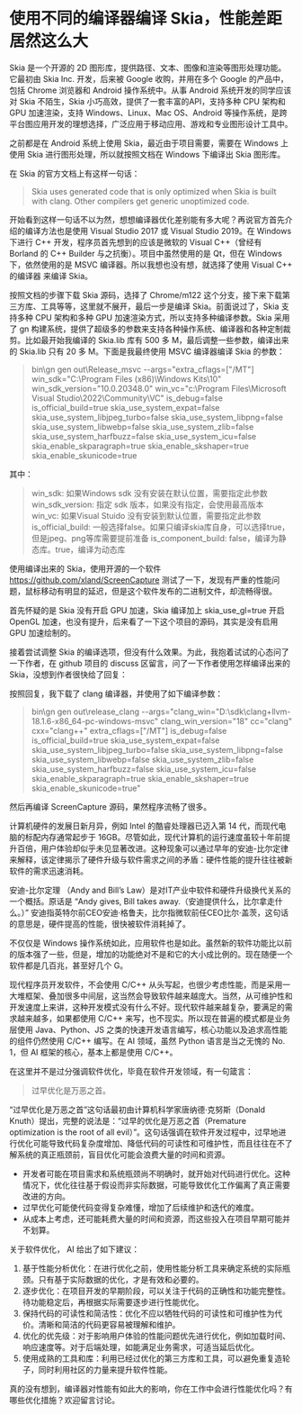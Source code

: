 # 使用不同的编译器编译 Skia，性能差距居然这么大

Skia 是一个开源的 2D 图形库，提供路径、文本、图像和渲染等图形处理功能。它最初由 Skia Inc. 开发，后来被 Google 收购，并用在多个 Google 的产品中，包括 Chrome 浏览器和 Android 操作系统中。从事 Android 系统开发的同学应该对 Skia 不陌生，Skia 小巧高效，提供了一套丰富的API，支持多种 CPU 架构和 GPU 加速渲染，支持 Windows、Linux、Mac OS、Android 等操作系统，是跨平台图应用开发的理想选择，广泛应用于移动应用、游戏和专业图形设计工具中。

之前都是在 Android 系统上使用 Skia，最近由于项目需要，需要在 Windows 上使用 Skia 进行图形处理，所以就按照文档在 Windows 下编译出 Skia 图形库。

在 Skia 的官方文档上有这样一句话：

> Skia uses generated code that is only optimized when Skia is built with clang. Other compilers get generic unoptimized code.

开始看到这样一句话不以为然，想想编译器优化差别能有多大呢？再说官方首先介绍的编译方法也是使用 Visual Studio 2017 或 Visual Studio 2019。在 Windows 下进行 C++ 开发，程序员首先想到的应该是微软的 Visual C++（曾经有 Borland 的 C++ Builder 与之抗衡）。项目中虽然使用的是 Qt，但在 Windows 下，依然使用的是 MSVC 编译器。所以我想也没有想，就选择了使用 Visual C++ 的编译器 来编译 Skia。

按照文档的步骤下载 Skia 源码，选择了 Chrome/m122 这个分支，接下来下载第三方库、工具等等，这里就不展开，最后一步是编译 Skia。前面说过了，Skia 支持多种 CPU 架构和多种 GPU 加速渲染方式，所以支持多种编译参数。Skia 采用了 gn 构建系统，提供了超级多的参数来支持各种操作系统、编译器和各种定制裁剪。比如最开始我编译的 Skia.lib 库有 500 多 M，最后调整一些参数，编译出来的 Skia.lib 只有 20 多 M。下面是我最终使用 MSVC 编译器编译 Skia 的参数：

> bin\gn gen out\Release_msvc --args="extra_cflags=[\"/MT\"] win_sdk=\"C:\\Program Files (x86)\\Windows Kits\\10\" win_sdk_version=\"10.0.20348.0\" win_vc=\"c:\\Program Files\\Microsoft Visual Studio\\2022\\Community\\VC\" is_debug=false is_official_build=true skia_use_system_expat=false skia_use_system_libjpeg_turbo=false skia_use_system_libpng=false skia_use_system_libwebp=false skia_use_system_zlib=false skia_use_system_harfbuzz=false skia_use_system_icu=false skia_enable_skparagraph=true skia_enable_skshaper=true skia_enable_skunicode=true

其中：

> win_sdk: 如果Windows sdk 没有安装在默认位置，需要指定此参数
> win_sdk_version: 指定 sdk 版本，如果没有指定，会使用最高版本
> win_vc: 如果Visual Stuido 没有安装到默认位置，需要指定此参数
> is_official_build: 一般选择false。如果只编译skia库自身，可以选择true，但是jpeg、png等库需要提前准备
> is_component_build: false，编译为静态库。true，编译为动态库

使用编译出来的 Skia，使用开源的一个软件 https://github.com/xland/ScreenCapture 测试了一下，发现有严重的性能问题，鼠标移动有明显的延迟，但是这个软件发布的二进制文件，却流畅得很。

首先怀疑的是 Skia 没有开启 GPU 加速，Skia 编译加上 skia_use_gl=true 开启 OpenGL 加速，也没有提升，后来看了一下这个项目的源码，其实是没有启用 GPU 加速绘制的。

接着尝试调整 Skia 的编译选项，但没有什么效果。为此，我抱着试试的心态问了一下作者，在 github 项目的 discuss 区留言，问了一下作者使用怎样编译出来的 Skia，没想到作者很快给了回复：

按照回复，我下载了 clang 编译器，并使用了如下编译参数：

> bin\gn gen out\release_clang --args="clang_win=\"D:\\sdk\\clang+llvm-18.1.6-x86_64-pc-windows-msvc\" clang_win_version=\"18\" cc=\"clang\" cxx=\"clang++\" extra_cflags=[\"/MT\"] is_debug=false is_official_build=true skia_use_system_expat=false skia_use_system_libjpeg_turbo=false skia_use_system_libpng=false skia_use_system_libwebp=false skia_use_system_zlib=false skia_use_system_harfbuzz=false skia_use_system_icu=false skia_enable_skparagraph=true skia_enable_skshaper=true skia_enable_skunicode=true"

然后再编译 ScreenCapture 源码，果然程序流畅了很多。

计算机硬件的发展日新月异，例如 Intel 的酷睿处理器已迈入第 14 代，而现代电脑的标配内存通常起步于 16GB。尽管如此，现代计算机的运行速度虽较十年前提升百倍，用户体验却似乎未见显著改进。这种现象可以通过早年的安迪-比尔定律来解释，该定律揭示了硬件升级与软件需求之间的矛盾：硬件性能的提升往往被新软件的需求迅速消耗。

安迪-比尔定理 （Andy and Bill’s Law）是对IT产业中软件和硬件升级换代关系的一个概括。原话是 “Andy gives, Bill takes away.（安迪提供什么，比尔拿走什么。）” 安迪指英特尔前CEO安迪·格鲁夫，比尔指微软前任CEO比尔·盖茨，这句话的意思是，硬件提高的性能，很快被软件消耗掉了。

不仅仅是 Windows 操作系统如此，应用软件也是如此。虽然新的软件功能比以前的版本强了一些，但是，增加的功能绝对不是和它的大小成比例的。现在随便一个软件都是几百兆，甚至好几个 G。

现代程序员开发软件，不会使用 C/C++ 从头写起，也很少考虑性能，而是采用一大堆框架、叠加很多中间层，这当然会导致软件越来越庞大。当然，从可维护性和开发速度上来讲，这种开发模式没有什么不好。现代软件越来越复杂，要满足的需求越来越多，如果都使用 C/C++ 来写，也不现实。所以现在普遍的模式都是业务层使用 Java、Python、JS 之类的快速开发语言编写，核心功能以及追求高性能的组件仍然使用 C/C++ 编写。在 AI 领域，虽然 Python 语言是当之无愧的 No. 1，但 AI 框架的核心，基本上都是使用 C/C++。

在这里并不是过分强调软件优化，毕竟在软件开发领域，有一句箴言：

> 过早优化是万恶之首。

“过早优化是万恶之首”这句话最初由计算机科学家唐纳德·克努斯（Donald Knuth）提出，完整的说法是：“过早的优化是万恶之首（Premature optimization is the root of all evil）”。这句话强调在软件开发过程中，过早地进行优化可能导致代码复杂度增加、降低代码的可读性和可维护性，而且往往在不了解系统的真正瓶颈前，盲目优化可能会浪费大量的时间和资源。

* 开发者可能在项目需求和系统瓶颈尚不明确时，就开始对代码进行优化。这种情况下，优化往往基于假设而非实际数据，可能导致优化工作偏离了真正需要改进的方向。
* 过早优化可能使代码变得复杂难懂，增加了后续维护和迭代的难度。
* 从成本上考虑，还可能耗费大量的时间和资源，而这些投入在项目早期可能并不划算。

关于软件优化， AI 给出了如下建议：

1. 基于性能分析优化：在进行优化之前，使用性能分析工具来确定系统的实际瓶颈。只有基于实际数据的优化，才是有效和必要的。
2. 逐步优化：在项目开发的早期阶段，可以关注于代码的正确性和功能完整性。待功能稳定后，再根据实际需要逐步进行性能优化。
3. 保持代码的可读性和简洁性：优化不应以牺牲代码的可读性和可维护性为代价。清晰和简洁的代码更容易被理解和维护。
4. 优化的优先级：对于影响用户体验的性能问题优先进行优化，例如加载时间、响应速度等。对于后端处理，如能满足业务需求，可适当延后优化。
5. 使用成熟的工具和库：利用已经过优化的第三方库和工具，可以避免重复造轮子，同时利用社区的力量来提升软件性能。

真的没有想到，编译器对性能有如此大的影响，你在工作中会进行性能优化吗？有哪些优化措施？欢迎留言讨论。

